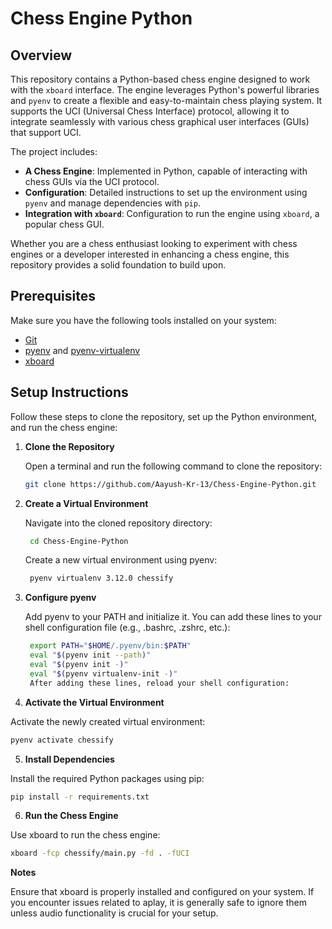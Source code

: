 # Chess Engine Python

## Overview

This repository contains a Python-based chess engine designed to work with the `xboard` interface. The engine leverages Python's powerful libraries and `pyenv` to create a flexible and easy-to-maintain chess playing system. It supports the UCI (Universal Chess Interface) protocol, allowing it to integrate seamlessly with various chess graphical user interfaces (GUIs) that support UCI.

The project includes:
- **A Chess Engine**: Implemented in Python, capable of interacting with chess GUIs via the UCI protocol.
- **Configuration**: Detailed instructions to set up the environment using `pyenv` and manage dependencies with `pip`.
- **Integration with `xboard`**: Configuration to run the engine using `xboard`, a popular chess GUI.

Whether you are a chess enthusiast looking to experiment with chess engines or a developer interested in enhancing a chess engine, this repository provides a solid foundation to build upon.

## Prerequisites

Make sure you have the following tools installed on your system:
- [Git](https://git-scm.com/)
- [pyenv](https://github.com/pyenv/pyenv) and [pyenv-virtualenv](https://github.com/pyenv/pyenv-virtualenv)
- [xboard](https://www.gnu.org/software/xboard/)

## Setup Instructions

Follow these steps to clone the repository, set up the Python environment, and run the chess engine:

1. **Clone the Repository**

   Open a terminal and run the following command to clone the repository:

   ```bash
   git clone https://github.com/Aayush-Kr-13/Chess-Engine-Python.git
   
2. **Create a Virtual Environment**

   Navigate into the cloned repository directory:

   ```bash
    cd Chess-Engine-Python
   ```
   Create a new virtual environment using pyenv:
   ```bash
    pyenv virtualenv 3.12.0 chessify
   
3. **Configure pyenv**

   Add pyenv to your PATH and initialize it. You can add these lines to your shell configuration file (e.g., .bashrc, .zshrc, etc.):

   ```bash
    export PATH="$HOME/.pyenv/bin:$PATH"
    eval "$(pyenv init --path)"
    eval "$(pyenv init -)"
    eval "$(pyenv virtualenv-init -)"
    After adding these lines, reload your shell configuration:

4. **Activate the Virtual Environment**

  Activate the newly created virtual environment:

  ```bash
  pyenv activate chessify
  ```
5. **Install Dependencies**

  Install the required Python packages using pip:
  ```bash
  pip install -r requirements.txt
  ```

6. **Run the Chess Engine**

  Use xboard to run the chess engine:

  ```bash
  xboard -fcp chessify/main.py -fd . -fUCI
  ```

**Notes**

Ensure that xboard is properly installed and configured on your system.
If you encounter issues related to aplay, it is generally safe to ignore them unless audio functionality is crucial for your setup.
